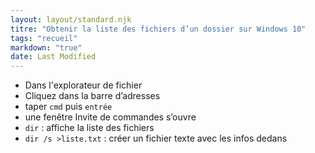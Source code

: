 ```yaml
---
layout: layout/standard.njk
titre: "Obtenir la liste des fichiers d’un dossier sur Windows 10"
tags: "recueil"
markdown: "true"
date: Last Modified
---
```


* Dans l'explorateur de fichier
* Cliquez dans la barre d’adresses
* taper `cmd` puis `entrée`
* une fenêtre Invite de commandes s’ouvre
* `dir` : affiche la liste des fichiers
* `dir /s >liste.txt` : créer un fichier texte avec les infos dedans

